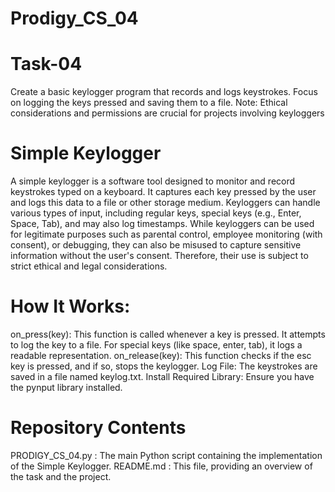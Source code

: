 # Prodigy_CS_04
# Task-04
Create a basic keylogger program that records and logs keystrokes. Focus on logging the keys pressed and saving them to a file. Note: Ethical considerations and permissions are crucial for projects involving keyloggers

# Simple Keylogger
A simple keylogger is a software tool designed to monitor and record keystrokes typed on a keyboard. It captures each key pressed by the user and logs this data to a file or other storage medium. Keyloggers can handle various types of input, including regular keys, special keys (e.g., Enter, Space, Tab), and may also log timestamps. While keyloggers can be used for legitimate purposes such as parental control, employee monitoring (with consent), or debugging, they can also be misused to capture sensitive information without the user's consent. Therefore, their use is subject to strict ethical and legal considerations.

# How It Works:
on_press(key): This function is called whenever a key is pressed. It attempts to log the key to a file. For special keys (like space, enter, tab), it logs a readable representation. on_release(key): This function checks if the esc key is pressed, and if so, stops the keylogger. Log File: The keystrokes are saved in a file named keylog.txt. Install Required Library: Ensure you have the pynput library installed.

# Repository Contents
PRODIGY_CS_04.py : The main Python script containing the implementation of the Simple Keylogger. README.md : This file, providing an overview of the task and the project.
